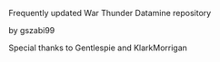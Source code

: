 Frequently updated War Thunder Datamine repository

by gszabi99

Special thanks to Gentlespie and KlarkMorrigan